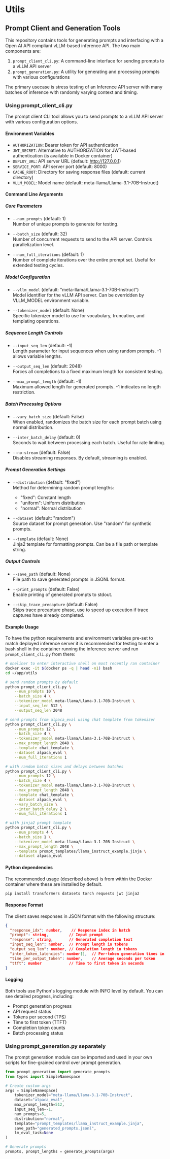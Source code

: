 # Utils


## Prompt Client and Generation Tools

This repository contains tools for generating prompts and interfacing with a Open AI API compliant vLLM-based inference API. The two main components are:

1. `prompt_client_cli.py`: A command-line interface for sending prompts to a vLLM API server
2. `prompt_generation.py`: A utility for generating and processing prompts with various configurations

The primary usecase is stress testing of an Inference API server with many batches of inference with randomly varying context and timing.

### Using prompt_client_cli.py

The prompt client CLI tool allows you to send prompts to a vLLM API server with various configuration options.

#### Environment Variables

- `AUTHORIZATION`: Bearer token for API authentication
- `JWT_SECRET`: Alternative to AUTHORIZATION for JWT-based authentication (is available in Docker container)
- `DEPLOY_URL`: API server URL (default: http://127.0.0.1)
- `SERVICE_PORT`: API server port (default: 8000)
- `CACHE_ROOT`: Directory for saving response files (default: current directory)
- `VLLM_MODEL`: Model name (default: meta-llama/Llama-3.1-70B-Instruct)

#### Command Line Arguments

##### Core Parameters

- `--num_prompts` (default: 1)  
  Number of unique prompts to generate for testing.

- `--batch_size` (default: 32)  
  Number of concurrent requests to send to the API server. Controls parallelization level.

- `--num_full_iterations` (default: 1)  
  Number of complete iterations over the entire prompt set. Useful for extended testing cycles.

##### Model Configuration

- `--vllm_model` (default: "meta-llama/Llama-3.1-70B-Instruct")  
  Model identifier for the vLLM API server. Can be overridden by VLLM_MODEL environment variable.

- `--tokenizer_model` (default: None)  
  Specific tokenizer model to use for vocabulary, truncation, and templating operations.

##### Sequence Length Controls

- `--input_seq_len` (default: -1)  
  Length parameter for input sequences when using random prompts. -1 allows variable lengths.

- `--output_seq_len` (default: 2048)  
  Forces all completions to a fixed maximum length for consistent testing.

- `--max_prompt_length` (default: -1)  
  Maximum allowed length for generated prompts. -1 indicates no length restriction.

##### Batch Processing Options

- `--vary_batch_size` (default: False)  
  When enabled, randomizes the batch size for each prompt batch using normal distribution.

- `--inter_batch_delay` (default: 0)  
  Seconds to wait between processing each batch. Useful for rate limiting.

- `--no-stream` (default: False)  
  Disables streaming responses. By default, streaming is enabled.

##### Prompt Generation Settings

- `--distribution` (default: "fixed")  
  Method for determining random prompt lengths:
  - "fixed": Constant length
  - "uniform": Uniform distribution
  - "normal": Normal distribution

- `--dataset` (default: "random")  
  Source dataset for prompt generation. Use "random" for synthetic prompts.

- `--template` (default: None)  
  Jinja2 template for formatting prompts. Can be a file path or template string.

##### Output Controls

- `--save_path` (default: None)  
  File path to save generated prompts in JSONL format.

- `--print_prompts` (default: False)  
  Enable printing of generated prompts to stdout.

- `--skip_trace_precapture` (default: False)  
  Skips trace precapture phase, use to speed up execution if trace captures have already completed.

#### Example Usage

To have the python requirements and environment variables pre-set to match deployed inference server
it is recommended for testing to enter a bash shell in the container running the inference server
and run `prompt_client_cli.py` from there:

```bash
# oneliner to enter interactive shell on most recently ran container
docker exec -it $(docker ps -q | head -n1) bash
cd ~/app/utils

# send random prompts by default
python prompt_client_cli.py \
    --num_prompts 10 \
    --batch_size 4 \
    --tokenizer_model meta-llama/Llama-3.1-70B-Instruct \
    --input_seq_len 512 \
    --output_seq_len 2048

# send prompts from alpaca_eval using chat template from tokenizer
python prompt_client_cli.py \
    --num_prompts 12 \
    --batch_size 4 \
    --tokenizer_model meta-llama/Llama-3.1-70B-Instruct \
    --max_prompt_length 2048 \
    --template chat_template \
    --dataset alpaca_eval \
    --num_full_iterations 1

# with random batch sizes and delays between batches
python prompt_client_cli.py \
    --num_prompts 12 \
    --batch_size 4 \
    --tokenizer_model meta-llama/Llama-3.1-70B-Instruct \
    --max_prompt_length 2048 \
    --template chat_template \
    --dataset alpaca_eval \
    --vary_batch_size \
    --inter_batch_delay 2 \
    --num_full_iterations 1

# with jinja2 prompt template
python prompt_client_cli.py \
    --num_prompts 4 \
    --batch_size 1 \
    --tokenizer_model meta-llama/Llama-3.1-70B-Instruct \
    --max_prompt_length 2048 \
    --template prompt_templates/llama_instruct_example.jinja \
    --dataset alpaca_eval
```

#### Python dependencies

The recommended usage (described above) is from within the Docker container where these are installed by default.

```bash
pip install transformers datasets torch requests jwt jinja2
```

#### Response Format

The client saves responses in JSON format with the following structure:

```json
{
  "response_idx": number,    // Response index in batch
  "prompt": string,         // Input prompt
  "response": string,       // Generated completion text
  "input_seq_len": number,  // Prompt length in tokens
  "output_seq_len": number, // Completion length in tokens
  "inter_token_latencies": number[],  // Per-token generation times in seconds
  "time_per_output_token": number,    // Average seconds per token
  "ttft": number            // Time to first token in seconds
}
```

#### Logging

Both tools use Python's logging module with INFO level by default. You can see detailed progress, including:
- Prompt generation progress
- API request status
- Tokens per second (TPS)
- Time to first token (TTFT)
- Completion token counts
- Batch processing status

### Using prompt_generation.py separately

The prompt generation module can be imported and used in your own scripts for fine-grained control over prompt generation.

```python
from prompt_generation import generate_prompts
from types import SimpleNamespace

# Create custom args
args = SimpleNamespace(
    tokenizer_model="meta-llama/Llama-3.1-70B-Instruct",
    dataset="alpaca_eval",
    max_prompt_length=512,
    input_seq_len=-1,
    num_prompts=5,
    distribution="normal",
    template="prompt_templates/llama_instruct_example.jinja",
    save_path="generated_prompts.jsonl",
    lm_eval_task=None
)

# Generate prompts
prompts, prompt_lengths = generate_prompts(args)
```

